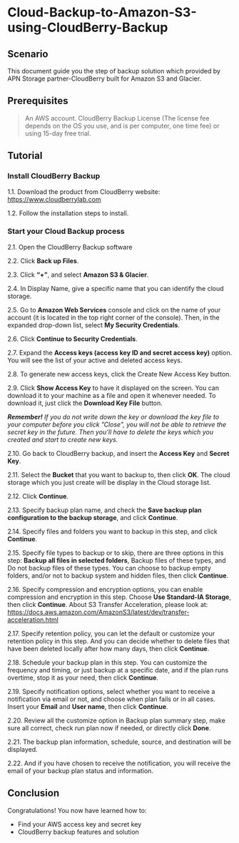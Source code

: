 # Cloud-Backup-to-Amazon-S3-using-CloudBerry-Backup

## Scenario
This document guide you the step of backup solution which provided by APN Storage partner-CloudBerry built for Amazon S3 and Glacier.

## Prerequisites
> An AWS account.
> CloudBerry Backup License (The license fee depends on the OS you use, and is per computer, one time fee) or using 15-day free trial.

## Tutorial
### Install CloudBerry Backup
1.1. Download the product from CloudBerry website: https://www.cloudberrylab.com 

1.2. Follow the installation steps to install.

### Start your Cloud Backup process
2.1. Open the CloudBerry Backup software

2.2. Click **Back up Files**.

2.3. Click **“+”**, and select **Amazon S3 & Glacier**.

2.4. In Display Name, give a specific name that you can identify the cloud storage.

2.5. Go to **Amazon Web Services** console and click on the name of your account (it is located in the top right corner of the console). Then, in the expanded drop-down list, select **My Security Credentials**.

2.6. Click **Continue to Security Credentials**.

2.7. Expand the **Access keys (access key ID and secret access key)** option. You will see the list of your active and deleted access keys.

2.8. To generate new access keys, click the Create New Access Key button.

2.9. Click **Show Access Key** to have it displayed on the screen. You can download it to your machine as a file and open it whenever needed. To download it, just click the **Download Key File** button. 

***Remember!** If you do not write down the key or download the key file to your computer before you click ”Close”, you will not be able to retrieve the secret key in the future. Then you’ll have to delete the keys which you created and start to create new keys.*

2.10. Go back to CloudBerry backup, and insert the **Access Key** and **Secret Key**.

2.11. Select the **Bucket** that you want to backup to, then click **OK**. The cloud storage which you just create will be display in the Cloud storage list.

2.12. Click **Continue**.

2.13. Specify backup plan name, and check the **Save backup plan configuration to the backup storage**, and click **Continue**.

2.14. Specify files and folders you want to backup in this step, and click **Continue**.

2.15. Specify file types to backup or to skip, there are three options in this step: **Backup all files in selected folders**, Backup files of these types, and Do not backup files of these types. You can choose to backup empty folders, and/or not to backup system and hidden files, then click **Continue**.

2.16. Specify compression and encryption options, you can enable compression and encryption in this step. Choose **Use Standard-IA Storage**, then click **Continue**. About S3 Transfer Acceleration, please look at: https://docs.aws.amazon.com/AmazonS3/latest/dev/transfer-acceleration.html 

2.17. Specify retention policy, you can let the default or customize your retention policy in this step. And you can decide whether to delete files that have been deleted locally after how many days, then click **Continue**.

2.18. Schedule your backup plan in this step. You can customize the frequency and timing, or just backup at a specific date, and if the plan runs overtime, stop it as your need, then click **Continue**.

2.19. Specify notification options, select whether you want to receive a notification via email or not, and choose when plan fails or in all cases. Insert your **Email** and **User name**, then click **Continue**.

2.20. Review all the customize option in Backup plan summary step, make sure all correct, check run plan now if needed, or directly click **Done**.

2.21. The backup plan information, schedule, source, and destination will be displayed.

2.22. And if you have chosen to receive the notification, you will receive the email of your backup plan status and information.

## Conclusion

Congratulations! You now have learned how to:
* Find your AWS access key and secret key
* CloudBerry backup features and solution

